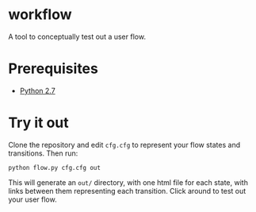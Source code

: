 
# workflow

A tool to conceptually test out a user flow.

# Prerequisites

* [Python 2.7](http://www.python.org/download/)

# Try it out

Clone the repository and edit `cfg.cfg` to represent your flow states and transitions. Then run:

	python flow.py cfg.cfg out

This will generate an `out/` directory, with one html file for each state, with links between them representing each transition. Click around to test out your user flow.
